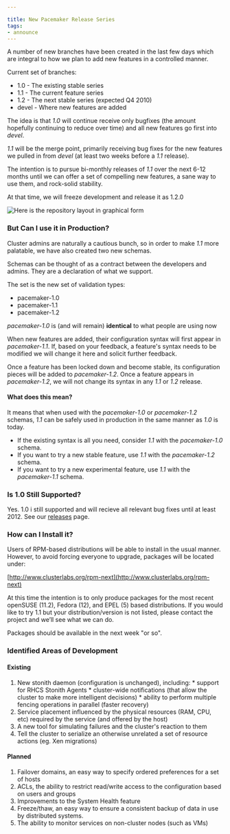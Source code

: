 ```yaml
---

title: New Pacemaker Release Series
tags:
- announce
---
```

A number of new branches have been created in the last few days which are
integral to how we plan to add new features in a controlled manner.

Current set of branches:

  * 1.0 - The existing stable series
  * 1.1 - The current feature series
  * 1.2 - The next stable series (expected Q4 2010)
  * devel - Where new features are added

The idea is that _1.0_ will continue receive only bugfixes (the amount
hopefully continuing to reduce over time) and all new features go first into
_devel_.

_1.1_ will be the merge point, primarily receiving bug fixes for the new
features we pulled in from _devel_ (at least two weeks before a _1.1_
release).

The intention is to pursue bi-monthly releases of _1.1_ over the next 6-12
months until we can offer a set of compelling new features, a sane way to use
them, and rock-solid stability.

At that time, we will freeze development and release it as 1.2.0

![Here is the repository layout in graphical form](/images/tumblr_kz4mgizPlt1qzagr8.jpg)

### But Can I use it in Production?

Cluster admins are naturally a cautious bunch, so in order to make _1.1_ more
palatable, we have also created two new schemas.

Schemas can be thought of as a contract between the developers and admins.
They are a declaration of what we support.

The set is the new set of validation types:

  * pacemaker-1.0
  * pacemaker-1.1
  * pacemaker-1.2

_pacemaker-1.0_ is (and will remain) **identical** to what people are using
now

When new features are added, their configuration syntax will first appear in
_pacemaker-1.1_. If, based on your feedback, a feature's syntax needs to be
modified we will change it here and solicit further feedback.

Once a feature has been locked down and become stable, its configuration
pieces will be added to _pacemaker-1.2_. Once a feature appears in
_pacemaker-1.2_, we will not change its syntax in any _1.1_ or _1.2_ release.

#### What does this mean?

It means that when used with the _pacemaker-1.0_ or _pacemaker-1.2_ schemas,
_1.1_ can be safely used in production in the same manner as _1.0_ is today.

  * If the existing syntax is all you need, consider _1.1_ with the _pacemaker-1.0_ schema.
  * If you want to try a new stable feature, use _1.1_ with the _pacemaker-1.2_ schema.
  * If you want to try a new experimental feature, use _1.1_ with the _pacemaker-1.1_ schema.

### Is 1.0 Still Supported?

Yes. 1.0 i still supported and will recieve all relevant bug fixes until at
least 2012. See our [releases](http://www.clusterlabs.org/wiki/Releases) page.

### How can I Install it?

Users of RPM-based distributions will be able to install in the usual manner.
However, to avoid forcing everyone to upgrade, packages will be located under:

    
[http://www.clusterlabs.org/rpm-next](http://www.clusterlabs.org/rpm-next)
    

At this time the intention is to only produce packages for the most recent
openSUSE (11.2), Fedora (12), and EPEL (5) based distributions. If you would
like to try 1.1 but your distribution/version is not listed, please contact
the project and we’ll see what we can do.

Packages should be available in the next week "or so".

### Identified Areas of Development

#### Existing

  1. New stonith daemon (configuration is unchanged), including: 
    * support for RHCS Stonith Agents
    * cluster-wide notifications (that allow the cluster to make more intelligent decisions)
    * ability to perform multiple fencing operations in parallel (faster recovery)
  2. Service placement influenced by the physical resources (RAM, CPU, etc) required by the service (and offered by the host)
  3. A new tool for simulating failures and the cluster's reaction to them
  4. Tell the cluster to serialize an otherwise unrelated a set of resource actions (eg. Xen migrations) 

#### Planned

  1. Failover domains, an easy way to specify ordered preferences for a set of hosts
  2. ACLs, the ability to restrict read/write access to the configuration based on users and groups
  3. Improvements to the System Health feature
  4. Freeze/thaw, an easy way to ensure a consistent backup of data in use by distributed systems.
  5. The ability to monitor services on non-cluster nodes (such as VMs)

